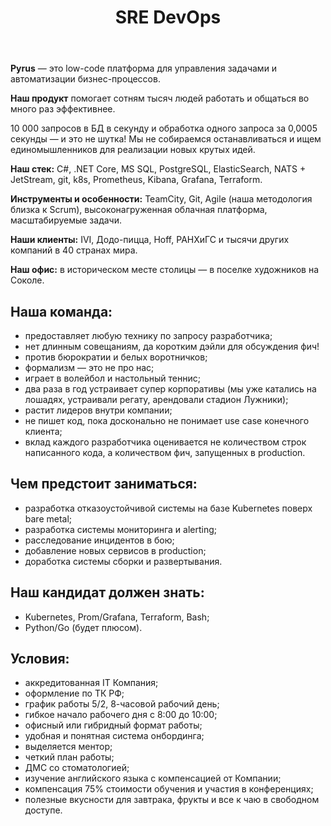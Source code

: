﻿---
title: SRE DevOps
slug: sre-devops
description: Вакансия SRE DevOps в Pyrus.
---

**Pyrus** — это low-code платформа для управления задачами и автоматизации бизнес-процессов.

**Наш продукт** помогает сотням тысяч людей работать и общаться во много раз эффективнее.

10 000 запросов в БД в секунду и обработка одного запроса за 0,0005 секунды — и это не шутка!
Мы не собираемся останавливаться и ищем единомышленников для реализации новых крутых идей.

**Наш стек:** C#, .NET Core, MS SQL, PostgreSQL, ElasticSearch, NATS + JetStream, git, k8s, Prometheus, Kibana, Grafana, Terraform.

**Инструменты и особенности:** TeamCity, Git, Agile (наша методология близка к Scrum), высоконагруженная облачная платформа, масштабируемые задачи.

**Наши клиенты:** IVI, Додо-пицца, Hoff, РАНХиГС и тысячи других компаний в 40 странах мира.

**Наш офис:** в историческом месте столицы — в поселке художников на Соколе.


## Наша команда:

- предоставляет любую технику по запросу разработчика;
- нет длинным совещаниям, да коротким дэйли для обсуждения фич!
- против бюрократии и белых воротничков;
- формализм — это не про нас;
- играет в волейбол и настольный теннис;
- два раза в год устраивает супер корпоративы (мы уже катались на лошадях, устраивали регату, арендовали стадион Лужники);
- растит лидеров внутри компании;
- не пишет код, пока досконально не понимает use case конечного клиента;
- вклад каждого разработчика оценивается не количеством строк написанного кода, а количеством фич, запущенных в production.

## Чем предстоит заниматься:

- разработка отказоустойчивой системы на базе Kubernetes поверх bare metal;
- разработка системы мониторинга и alerting;
- расследование инцидентов в бою;
- добавление новых сервисов в production;
- доработка системы сборки и развертывания.

## Наш кандидат должен знать:

- Kubernetes, Prom/Grafana, Terraform, Bash;
- Python/Go (будет плюсом).

## Условия:

- аккредитованная IT Компания;
- оформление по ТК РФ;
- график работы 5/2, 8-часовой рабочий день;
- гибкое начало рабочего дня с 8:00 до 10:00;
- офисный или гибридный формат работы;
- удобная и понятная система онбординга;
- выделяется ментор;
- четкий план работы;
- ДМС со стоматологией;
- изучение английского языка с компенсацией от Компании;
- компенсация 75% стоимости обучения и участия в конференциях;
- полезные вкусности для завтрака, фрукты и все к чаю в свободном доступе.
